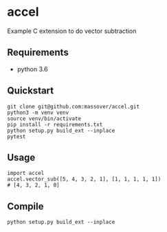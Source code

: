 # accel

Example C extension to do vector subtraction

## Requirements

- python 3.6

## Quickstart

```
git clone git@github.com:massover/accel.git
python3 -m venv venv
source venv/bin/activate
pip install -r requirements.txt
python setup.py build_ext --inplace
pytest
```

## Usage

```
import accel
accel.vector_sub([5, 4, 3, 2, 1], [1, 1, 1, 1, 1])
# [4, 3, 2, 1, 0]
```

## Compile

```
python setup.py build_ext --inplace
```